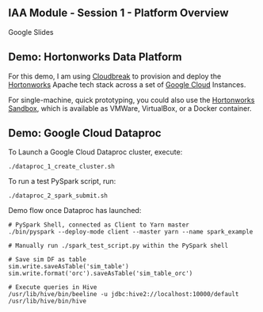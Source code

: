 ## IAA Module - Session 1 - Platform Overview

Google Slides

## Demo: Hortonworks Data Platform

For this demo, I am using [Cloudbreak](https://docs.hortonworks.com/HDPDocuments/Cloudbreak/Cloudbreak-2.7.2/index.html) to provision and deploy the [Hortonworks](https://docs.hortonworks.com) Apache tech stack across a set of [Google Cloud](https://cloud.google.com/) Instances.

For single-machine, quick prototyping, you could also use the [Hortonworks Sandbox](https://hortonworks.com/products/sandbox/), which is available as VMWare, VirtualBox, or a Docker container.

## Demo: Google Cloud Dataproc

To Launch a Google Cloud Dataproc cluster, execute:
```
./dataproc_1_create_cluster.sh
```
To run a test PySpark script, run:
```
./dataproc_2_spark_submit.sh
```
Demo flow once Dataproc has launched:
```
# PySpark Shell, connected as Client to Yarn master
./bin/pyspark --deploy-mode client --master yarn --name spark_example
```
```
# Manually run ./spark_test_script.py within the PySpark shell
```
```
# Save sim DF as table
sim.write.saveAsTable('sim_table')
sim.write.format('orc').saveAsTable('sim_table_orc')
```
```
# Execute queries in Hive
/usr/lib/hive/bin/beeline -u jdbc:hive2://localhost:10000/default
/usr/lib/hive/bin/hive
```
